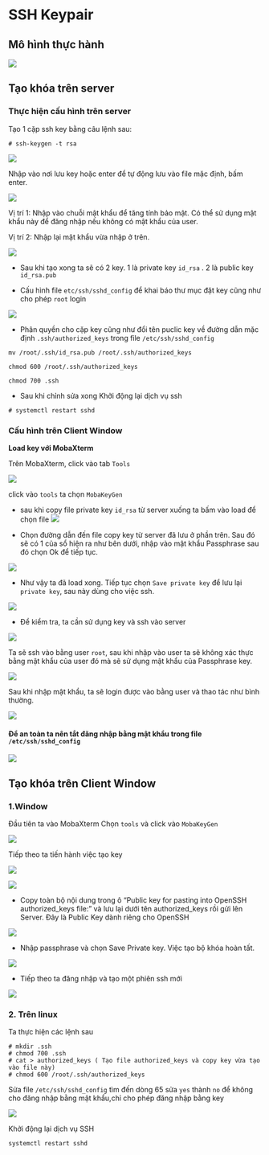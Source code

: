 ﻿# SSH Keypair
## Mô hình thực hành

![](/image/key24.png)

## Tạo khóa trên server
### Thực hiện cấu hình trên server
Tạo 1 cặp ssh key bằng câu lệnh sau:
```
# ssh-keygen -t rsa
```
![](/image/key1.png)

Nhập vào nơi lưu key hoặc enter để tự động lưu vào file mặc định, bấm enter.

![](/image/key2.png)

Vị trí 1: Nhập vào chuỗi mật khẩu để tăng tính bảo mật. Có thể sử dụng mật khẩu này để đăng nhập nếu không có mật khẩu của user.

Vị trí 2: Nhập lại mật khẩu vừa nhập ở trên.

![](/image/key3.png)

* Sau khi tạo xong ta sẽ có 2 key. 1 là private key `id_rsa` . 2 là public key `id_rsa.pub`

* Cấu hình file `etc/ssh/sshd_config` để khai báo thư mục đặt key cũng như cho phép `root` login

![](/image/key18.png)

* Phân quyền cho cặp key cũng như đổi tên puclic key về đường dẫn mặc định `.ssh/authorized_keys` trong file `/etc/ssh/sshd_config`
```
mv /root/.ssh/id_rsa.pub /root/.ssh/authorized_keys

chmod 600 /root/.ssh/authorized_keys

chmod 700 .ssh
```


* Sau khi chỉnh sửa xong Khởi động lại dịch vụ ssh
```
# systemctl restart sshd
```

### Cấu hình trên Client Window
**Load key với MobaXterm**

Trên MobaXterm, click vào tab `Tools`

![](/image/key4.png)

click vào `tools` ta chọn `MobaKeyGen`

* sau khi copy file private key `id_rsa` từ server xuống ta bấm vào load để chọn file
![](/image/key5.png)

* Chọn đường dẫn đến file copy key từ server đã lưu ở phần trên. Sau đó sẽ có 1 của sổ hiện ra như bên dưới, nhập vào mật khẩu Passphrase sau đó chọn Ok để tiếp tục.

![](/image/key19.png)

* Như vậy ta đã load xong. Tiếp tục chọn `Save private key` để lưu lại `private key`, sau này dùng cho việc ssh.

![](/image/key7.png)

* Để kiểm tra, ta cần sử dụng key và ssh vào server

![](/image/key22.png)

Ta sẽ ssh vào bằng user `root`, sau khi nhập vào user ta sẽ không xác thực bằng mật khẩu của user đó mà sẽ sử dụng mật khẩu của Passphrase key.

![](/image/key20.png)

Sau khi nhập mật khẩu, ta sẽ login được vào bằng user và thao tác như bình thường.

![](/image/key21.png)

#### Để an toàn ta nên tắt đăng nhập bằng mật khẩu trong file `/etc/ssh/sshd_config`

![](/image/key23.png)

## Tạo khóa trên Client Window
### 1.Window
Đầu tiên ta vào MobaXterm Chọn `tools` và click vào `MobaKeyGen`

![](/image/key4.png)

Tiếp theo ta tiến hành việc tạo key

![](/image/key11.png)

![](/image/key12.png)

* Copy toàn bộ nội dung trong ô “Public key for pasting into OpenSSH authorized_keys file:” và lưu lại dưới tên authorized_keys rồi gửi lên Server. Đây là Public Key dành riêng cho OpenSSH

![](/image/key13.png)

* Nhập passphrase và chọn Save Private key. Việc tạo bộ khóa hoàn tất.

![](/image/key14.png)

* Tiếp theo ta đăng nhập và tạo một phiên ssh mới 

![](/image/key15.png)

### 2. Trên linux

Ta thực hiện các lệnh sau
```
# mkdir .ssh
# chmod 700 .ssh
# cat > authorized_keys ( Tạo file authorized_keys và copy key vừa tạo vào file này)
# chmod 600 /root/.ssh/authorized_keys
```
Sửa file `/etc/ssh/sshd_config` tìm đến dòng 65 sửa `yes` thành `no` để không cho đăng nhập bằng mật khẩu,chỉ cho phép đăng nhập bằng key

![](/image/key16.png)

Khởi động lại dịch vụ SSH
```
systemctl restart sshd
```






